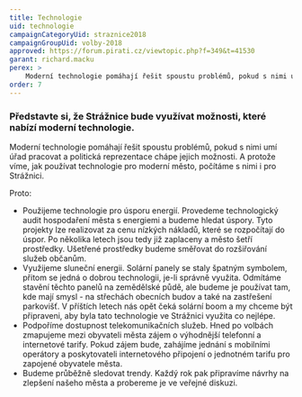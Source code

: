 ```yaml
---
title: Technologie
uid: technologie
campaignCategoryUid: straznice2018 
campaignGroupUid: volby-2018
approved: https://forum.pirati.cz/viewtopic.php?f=349&t=41530
garant: richard.macku
perex: >
    Moderní technologie pomáhají řešit spoustu problémů, pokud s nimi umí úřad pracovat a politická reprezentace chápe jejich možnosti. A protože víme, jak používat technologie pro moderní město, počítáme s nimi i pro Strážnici.
order: 7
---
```


### Představte si, že Strážnice bude využívat možnosti, které nabízí moderní technologie.

Moderní technologie pomáhají řešit spoustu problémů, pokud s nimi umí úřad pracovat a politická reprezentace chápe jejich možnosti. A protože víme, jak používat technologie pro moderní město, počítáme s nimi i pro Strážnici.

Proto:

* Použijeme technologie pro úsporu energií. Provedeme technologický audit hospodaření města s energiemi a budeme hledat úspory. Tyto projekty lze realizovat za cenu nízkých nákladů, které se rozpočítají do úspor. Po několika letech jsou tedy již zaplaceny a město šetří prostředky. Ušetřené prostředky budeme směřovat do rozšiřování služeb občanům.
* Využijeme sluneční energii. Solární panely se staly špatným symbolem, přitom se jedná o dobrou technologii, je-li správně využita. Odmítáme stavění těchto panelů na zemědělské půdě, ale budeme je používat tam, kde mají smysl - na střechách obecních budov a také na zastřešení parkovišť. V příštích letech nás opět čeká solární boom a my chceme být připraveni, aby byla tato technologie ve Strážnici využita co nejlépe.
* Podpoříme dostupnost telekomunikačních služeb. Hned po volbách zmapujeme mezi obyvateli města zájem o výhodnější telefonní a internetové tarify. Pokud zájem bude, zahájíme jednání s mobilními operátory a poskytovateli internetového připojení o jednotném tarifu pro zapojené obyvatele města.
* Budeme průběžně sledovat trendy. Každý rok pak připravíme návrhy na zlepšení našeho města a probereme je ve veřejné diskuzi.
